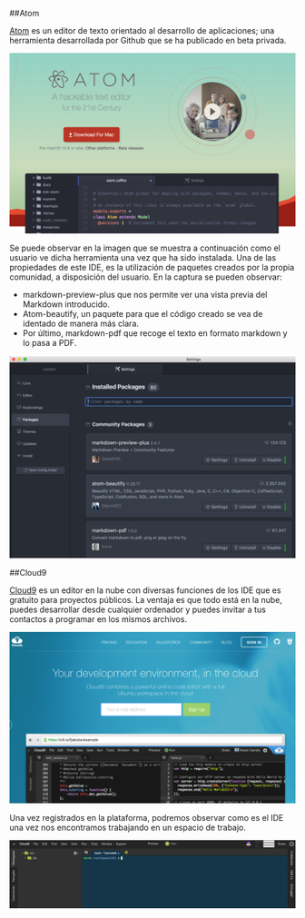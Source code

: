 ##Atom

[Atom](https://atom.io/) es un editor de texto orientado al desarrollo de aplicaciones; una herramienta desarrollada por Github que se ha publicado en beta privada.

![Página Atom](/img/atom.png)

Se puede observar en la imagen que se muestra a continuación como el usuario ve dicha herramienta una vez que ha sido instalada. Una de las propiedades de este IDE, es la utilización de paquetes creados por la propia comunidad, a disposición del usuario. En la captura se pueden observar:

* markdown-preview-plus que nos permite ver una vista previa del Markdown introducido.
* Atom-beautify, un paquete para que el código creado se vea de identado de manera más clara.
* Por último, markdown-pdf que recoge el texto en formato markdown y lo pasa a PDF.

![Captura Atom](/img/atom2.png)

##Cloud9

[Cloud9](https://c9.io/) es un editor en la nube con diversas funciones de los IDE que es gratuito para proyectos públicos. La ventaja es que todo está en la nube, puedes desarrollar desde cualquier ordenador y puedes invitar a tus contactos a programar en los mismos archivos.

![Página Cloud9](/img/c9.png)

Una vez registrados en la plataforma, podremos observar como es el IDE una vez nos encontramos trabajando en un espacio de trabajo.

![IDE Cloud9](/img/c92.png)
